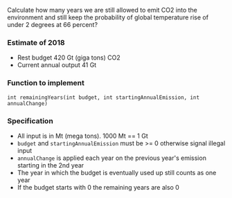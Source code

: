 Calculate how many years we are still allowed to emit CO2 into the environment
and still keep the probability of global temperature rise of under 2 degrees
at 66 percent?

### Estimate of 2018 
- Rest budget 420 Gt (giga tons) CO2
- Current annual output 41 Gt

### Function to implement

```
int remainingYears(int budget, int startingAnnualEmission, int annualChange)
```

### Specification

- All input is in Mt (mega tons). 1000 Mt == 1 Gt
- `budget` and `startingAnnualEmission` must be >= 0 otherwise signal illegal input
- `annualChange` is applied each year on the previous year's emission starting in the 2nd year
- The year in which the budget is eventually used up still counts as one year
- If the budget starts with 0 the remaining years are also 0
